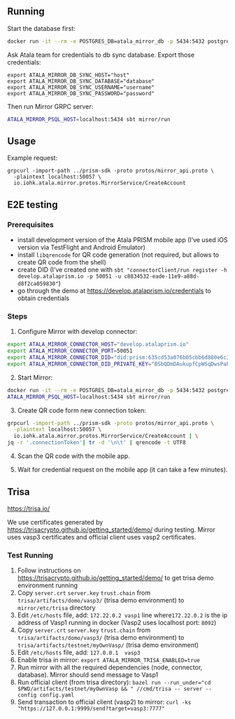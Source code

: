 ## Running

Start the database first:

```sh
docker run -it --rm -e POSTGRES_DB=atala_mirror_db -p 5434:5432 postgres:11.5
```

Ask Atala team for credentials to db sync database. Export those credentials:

```
export ATALA_MIRROR_DB_SYNC_HOST="host"
export ATALA_MIRROR_DB_SYNC_DATABASE="database"
export ATALA_MIRROR_DB_SYNC_USERNAME="username"
export ATALA_MIRROR_DB_SYNC_PASSWORD="password"
```

Then run Mirror GRPC server:

```sh
ATALA_MIRROR_PSQL_HOST=localhost:5434 sbt mirror/run
```

## Usage

Example request:

```
grpcurl -import-path ../prism-sdk -proto protos/mirror_api.proto \
  -plaintext localhost:50057 \
  io.iohk.atala.mirror.protos.MirrorService/CreateAccount
```

## E2E testing

### Prerequisites

* install development version of the Atala PRISM mobile app (I’ve used iOS version via TestFlight and Android Emulator)
* install `libqrencode` for QR code generation (not required, but allows to create QR  code from the shell)
* create DID (I’ve created one with `sbt "connectorClient/run register -h develop.atalaprism.io -p 50051 -u c8834532-eade-11e9-a88d-d8f2ca059830"`)
* go through the demo at https://develop.atalaprism.io/credentials to obtain credentials

### Steps

1. Configure Mirror with develop connector:
```sh
export ATALA_MIRROR_CONNECTOR_HOST="develop.atalaprism.io"
export ATALA_MIRROR_CONNECTOR_PORT=50051
export ATALA_MIRROR_CONNECTOR_DID="did:prism:635cd53a076b05cbb6d880e6c3860357927dfaef445fe196a502ae9c257d50b6"
export ATALA_MIRROR_CONNECTOR_DID_PRIVATE_KEY="BSbQDmDAukupfCpWSqDwsPaPrQWG3tV5V742It-892A="
```

2. Start Mirror:
```sh
docker run -it --rm -e POSTGRES_DB=atala_mirror_db -p 5434:5432 postgres:11.5
ATALA_MIRROR_PSQL_HOST=localhost:5434 sbt mirror/run
```

3. Create QR code form new connection token:
```sh
grpcurl -import-path ../prism-sdk -proto protos/mirror_api.proto \
  -plaintext localhost:50057 \
  io.iohk.atala.mirror.protos.MirrorService/CreateAccount | \
jq -r '.connectionToken'| tr -d '\n\t' | qrencode -t UTF8
```

4. Scan the QR code with the mobile app.

5. Wait for credential request on the mobile app (it can take a few minutes).

## Trisa
https://trisa.io/ 

We use certificates generated by https://trisacrypto.github.io/getting_started/demo/ during testing. 
Mirror uses vasp3 certificates and official client uses vasp2 certificates.

### Test Running
1. Follow instructions on https://trisacrypto.github.io/getting_started/demo/ to get trisa
   demo environment running
2. Copy `server.crt` `server.key` `trust.chain` from `trisa/artifacts/domo/vasp3/` (trisa demo environment) to
    `mirror/etc/trisa` directory
3. Edit `/etc/hosts` file, add: `172.22.0.2	vasp1` line where`172.22.0.2` is the ip address of Vasp1 running in docker
   (Vasp2 uses localhost port: `8092`)
4. Copy `server.crt` `server.key` `trust.chain` from `trisa/artifacts/domo/vasp3/` (trisa demo environment) to
   `trisa/artifacts/testnet/myOwnVasp/` (trisa demo environment)
5. Edit `/etc/hosts` file, add: `127.0.0.1	vasp3`
6. Enable trisa in mirror: `export ATALA_MIRROR_TRISA_ENABLED=true`
7. Run mirror with all the required dependencies (node, connector, database). Mirror should send message to Vasp1
8. Run official client (from trisa directory): 
   `bazel run --run_under="cd $PWD/artifacts/testnet/myOwnVasp && " //cmd/trisa -- server --config config.yaml`
9. Send transaction to official client (vasp2) to mirror: `curl -ks "https://127.0.0.1:9999/send?target=vasp3:7777"`

